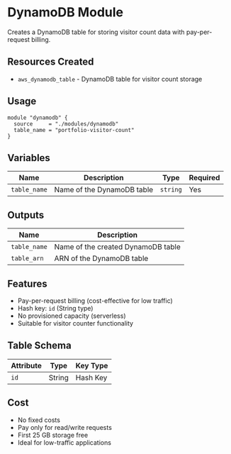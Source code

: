 # DynamoDB Module

Creates a DynamoDB table for storing visitor count data with pay-per-request billing.

## Resources Created

- `aws_dynamodb_table` - DynamoDB table for visitor count storage

## Usage

```hcl
module "dynamodb" {
  source     = "./modules/dynamodb"
  table_name = "portfolio-visitor-count"
}
```

## Variables

| Name | Description | Type | Required |
|------|-------------|------|----------|
| `table_name` | Name of the DynamoDB table | `string` | Yes |

## Outputs

| Name | Description |
|------|-------------|
| `table_name` | Name of the created DynamoDB table |
| `table_arn` | ARN of the DynamoDB table |

## Features

- Pay-per-request billing (cost-effective for low traffic)
- Hash key: `id` (String type)
- No provisioned capacity (serverless)
- Suitable for visitor counter functionality

## Table Schema

| Attribute | Type | Key Type |
|-----------|------|----------|
| `id` | String | Hash Key |

## Cost

- No fixed costs
- Pay only for read/write requests
- First 25 GB storage free
- Ideal for low-traffic applications